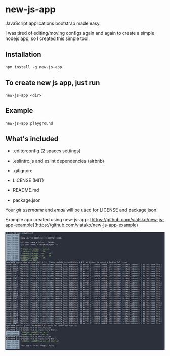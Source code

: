 # new-js-app

JavaScript applications bootstrap made easy.

I was tired of editing/moving configs again and again to create a simple nodejs app, so I created this simple tool.

## Installation

`npm install -g new-js-app`

## To create new js app, just run

`new-js-app <dir>`

## Example

`new-js-app playground`

## What's included

* .editorconfig (2 spaces settings)

* .eslintrc.js and eslint dependencies (airbnb)

* .gitignore

* LICENSE (MIT)

* README.md

* package.json

Your *git username* and *email* will be used for LICENSE and package.json.

Example app created using new-js-app: [https://github.com/viatsko/new-js-app-example](https://github.com/viatsko/new-js-app-example)

![](https://raw.githubusercontent.com/viatsko/new-js-app/master/new-js-app.jpg)
